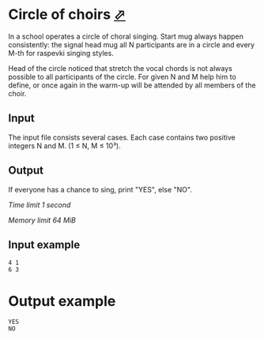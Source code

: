 # Circle of choirs [⬀](https://www.e-olymp.com/en/problems/1154)

In a school operates a circle of choral singing. Start mug always happen consistently: the signal head mug all N participants are in a circle and every M-th for raspevki singing styles.

Head of the circle noticed that stretch the vocal chords is not always possible to all participants of the circle. For given N and M help him to define, or once again in the warm-up will be attended by all members of the choir.

## Input

The input file consists several cases. Each case contains two positive integers N and M. (1 ≤ N, M ≤ 10³).

## Output

If everyone has a chance to sing, print "YES", else "NO".

*Time limit 1 second*

*Memory limit 64 MiB*


## Input example

```
4 1
6 3
```

# Output example

```
YES
NO
```
